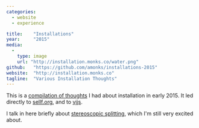 ```yaml
---
categories:
  - website
  - experience

title:    "Installations"
year:     "2015"
media:
  -
    type: image
    url: "http://installation.monks.co/water.png"
github:   "https://github.com/amonks/installations-2015"
website:  "http://installation.monks.co"
tagline:  "Various Installation Thoughts"
---
```

This is a [compilation of thoughts](http://installation.monks.co) I had about installation in early 2015. It led directly to [sellf.org](#sellf), and to [vjjs](#vjjs).

I talk in here briefly about [stereoscopic splitting](http://ss.cx/~ajm/s/config.html), which I'm still very excited about.
